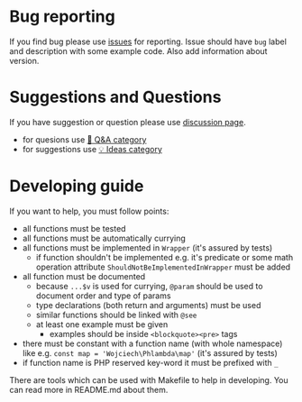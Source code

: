 # Bug reporting
If you find bug please use [issues](https://github.com/wnnawalaniec/phlambda/issues) for reporting. Issue should have `bug` label and description with some example code.
Also add information about version.

# Suggestions and Questions
If you have suggestion or question please use [discussion page](https://github.com/wnnawalaniec/phlambda/discussions).

- for quesions use [:pray: Q&A category](https://github.com/wnnawalaniec/phlambda/discussions/categories/q-a)
- for suggestions use [:bulb: Ideas category](https://github.com/wnnawalaniec/phlambda/discussions/categories/ideas)

# Developing guide
If you want to help, you must follow points:
- all functions must be tested
- all functions must be automatically currying
- all functions must be implemented in `Wrapper` (it's assured by tests)
  - if function shouldn't be implemented e.g. it's predicate or some math operation attribute `ShouldNotBeImplementedInWrapper` must be added
- all function must be documented
  - because `...$v` is used for currying, `@param` should be used to document order and type of params
  - type declarations (both return and arguments) must be used
  - similar functions should be linked with `@see`
  - at least one example must be given
    - examples should be inside `<blockquote><pre>` tags
- there must be constant with a function name (with whole namespace) like e.g. `const map = 'Wojciech\Phlambda\map'` (it's assured by tests)
- if function name is PHP reserved key-word it must be prefixed with `_`

There are tools which can be used with Makefile to help in developing. You can read more in README.md about them.
